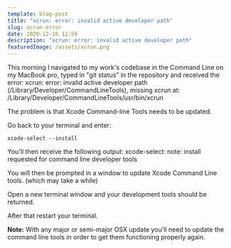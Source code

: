```yaml
---
template: blog-post
title: "xcrun: error: invalid active developer path"
slug: xcrun-error
date: 2020-12-16 12:59
description: "xcrun: error: invalid active developer path"
featuredImage: /assets/xcrun.png
---
```

This morning I navigated to my work's codebase in the Command Line on my MacBook pro, typed in "git status" in the repository and received the error:
xcrun: error: invalid active developer path (/Library/Developer/CommandLineTools), missing xcrun at: /Library/Developer/CommandLineTools/usr/bin/xcrun

The problem is that Xcode Command-line Tools needs to be updated.

Go back to your terminal and enter:

```
xcode-select --install
```



You'll then receive the following output:
xcode-select: note: install requested for command line developer tools

You will then be prompted in a window to update Xcode Command Line tools. (which may take a while)

Open a new terminal window and your development tools should be returned.

After that restart your terminal.



**Note:** With any major or semi-major OSX update you'll need to update the command line tools in order to get them functioning properly again.